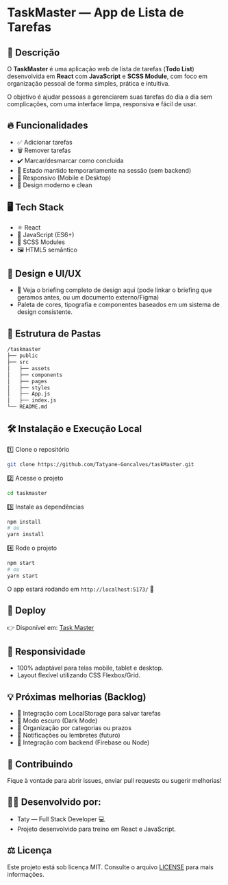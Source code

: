 # TaskMaster — App de Lista de Tarefas

## 🚀 Descrição
O **TaskMaster** é uma aplicação web de lista de tarefas (**Todo List**) desenvolvida em **React** com **JavaScript** e **SCSS Module**, com foco em organização pessoal de forma simples, prática e intuitiva.

O objetivo é ajudar pessoas a gerenciarem suas tarefas do dia a dia sem complicações, com uma interface limpa, responsiva e fácil de usar.

## 🔥 Funcionalidades
- ✅ Adicionar tarefas
- 🗑️ Remover tarefas
- ✔️ Marcar/desmarcar como concluída
- 💾 Estado mantido temporariamente na sessão (sem backend)
- 📱 Responsivo (Mobile e Desktop)
- 🎨 Design moderno e clean


## 🖥️ Tech Stack
- ⚛️ React
- 🧠 JavaScript (ES6+)
- 🎨 SCSS Modules
- 🖼️ HTML5 semântico

## 🎨 Design e UI/UX
- 🔗 Veja o briefing completo de design aqui (pode linkar o briefing que geramos antes, ou um documento externo/Figma)
- Paleta de cores, tipografia e componentes baseados em um sistema de design consistente.

## 📂 Estrutura de Pastas
```bash
/taskmaster
├── public
├── src
│   ├── assets
│   ├── components
│   ├── pages
│   ├── styles
│   ├── App.js
│   ├── index.js
└── README.md
```

## 🛠️ Instalação e Execução Local
1️⃣ Clone o repositório
```bash
git clone https://github.com/Tatyane-Goncalves/taskMaster.git
```

2️⃣ Acesse o projeto
```bash
cd taskmaster
```

3️⃣ Instale as dependências
```bash
npm install
# ou
yarn install
```

4️⃣ Rode o projeto
```bash
npm start
# ou
yarn start
```
O app estará rodando em `http://localhost:5173/` 🚀

## 🔗 Deploy
👉 Disponível em: [Task Master]()

## 📱 Responsividade
- 100% adaptável para telas mobile, tablet e desktop.
- Layout flexível utilizando CSS Flexbox/Grid.

## 💡 Próximas melhorias (Backlog)
- 🔗 Integração com LocalStorage para salvar tarefas
- 🌙 Modo escuro (Dark Mode)
- 📅 Organização por categorias ou prazos
- 🔔 Notificações ou lembretes (futuro)
- 🚀 Integração com backend (Firebase ou Node)

## 🤝 Contribuindo
Fique à vontade para abrir issues, enviar pull requests ou sugerir melhorias!

## 🧑‍💻 Desenvolvido por:
- Taty — Full Stack Developer 💻
- Projeto desenvolvido para treino em React e JavaScript.

## ⚖️ Licença
Este projeto está sob licença MIT. Consulte o arquivo [LICENSE](https://github.com/Tatyane-Goncalves/taskMaster/blob/main/LICENSE) para mais informações.